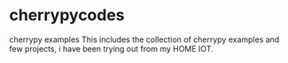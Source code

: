 # cherrypycodes

cherrypy examples
This includes the collection of cherrypy examples and few projects, i have been trying out from my HOME IOT.

